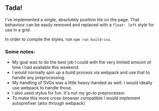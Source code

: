 ## Tada!

I've implemented a single, absolutely position tile on the page. That behaviour can be easily removed and replaced with a `float: left` style for use in a grid.

In order to compile the styles, run `npm run build-css`.

### Some notes:
- My goal was to do the best job I could with the very limited amount of time I had available this weekend.
- I would normally spin up a build process via webpack and use that to handle any preprocessing.
- My handling of SVGs was a little heavy-handed as well. I would ideally use webpack to handle those.
- I also used stylus for fun. It's not my go-to preprocessor.
- To make this more cross-browser compatible I would implement autoprefixer (also through webpack)
